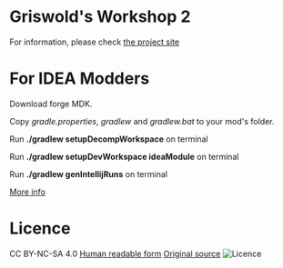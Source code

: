 Griswold's Workshop 2
=====================
For information, please check [the project site](https://minecraft.curseforge.com/projects/griswolds-workshop)


For IDEA Modders
================
Download forge MDK.

Copy _gradle.properties_, _gradlew_ and _gradlew.bat_ to your mod's folder.

Run **./gradlew setupDecompWorkspace** on terminal

Run **./gradlew setupDevWorkspace ideaModule** on terminal

Run **./gradlew genIntellijRuns** on terminal

[More info](http://www.minecraftforum.net/forums/mapping-and-modding-java-edition/mapping-and-modding-tutorials/2714237-forge-1-11-1-10-setting-up-mod-environment-with)


Licence
=======
CC BY-NC-SA 4.0
[Human readable form](http://creativecommons.org/licenses/by-nc-sa/4.0/)
[Original source](http://creativecommons.org/licenses/by-nc-sa/4.0/legalcode)
![Licence](http://i.creativecommons.org/l/by-nc-sa/3.0/88x31.png)

